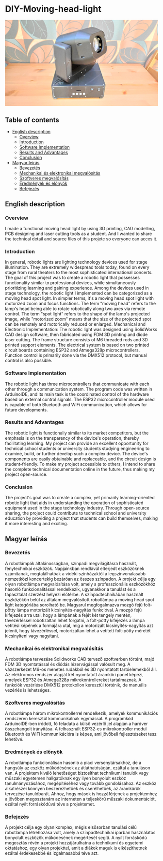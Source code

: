 # DIY-Moving-head-light
![image](Pictures/IMG_20250401_111736.jpg)

## Table of contents
- [English description](#english-description)
    - [Overview](#overview)
    - [Introduction](#introduction)
    - [Software Implementation](#software-implementation)
    - [Results and Advantages](#results-and-advantages)
    - [Conclusion](#conclusion)
- [Magyar leírás](#magyar-leírás)
    - [Bevezetés](#bevezetés)
    - [Mechanikai és elektronikai megvalósítás](#mechanikai-és-elektronikai-megvalósítás)
    - [Szoftveres megvalósítás](#szoftveres-megvalósítás)
    - [Eredmények és előnyök](#eredmények-és-előnyök)
    - [Befejezés](#befejezés)

## English description
### Overview
I made a functional moving head light by using 3D printing, CAD modelling, PCB designing and laser cutting tools as a student. And I wanted to share the technical detail and source files of this projetc so everyone can acces it.

### Introduction
In general, robotic lights are lighting technology devices used for stage illumination. They are extremely widespread tools today, found on every stage from rural theaters to the most sophisticated international concerts. The goal of this project was to create a robotic light that possesses functionality similar to professional devices, while simultaneously prioritizing learning and gaining experience. Among the devices used in stage technology, the robotic light I implemented can be categorized as a moving head spot light. In simpler terms, it's a moving head spot light with motorized zoom and focus functions. The term "moving head" refers to the lamp's head being able to rotate robotically along two axes via remote control. The term "spot light" refers to the shape of the lamp's projected image, while "motorized zoom" means that the size of the projected spot can be remotely and motorically reduced or enlarged.
Mechanical and Electronic Implementation: The robotic light was designed using SolidWorks CAD design software, then fabricated using FDM 3D printing and diode laser cutting. The frame structure consists of M6 threaded rods and 3D printed support elements. The electrical system is based on two printed circuit boards containing ESP32 and Atmega328p microcontrollers. Function control is primarily done via the DMX512 protocol, but manual control is also possible.

### Software Implementation
The robotic light has three microcontrollers that communicate with each other through a communication system. The program code was written in ArduinoIDE, and its main task is the coordinated control of the hardware based on external control signals. The ESP32 microcontroller module used is capable of both Bluetooth and WiFi communication, which allows for future developments.

### Results and Advantages
The robotic light is functionally similar to its market competitors, but the emphasis is on the transparency of the device's operation, thereby facilitating learning. My project can provide an excellent opportunity for technical school students or university students studying engineering to examine, build, or further develop such a complex device. The device's components are easily obtainable and replaceable, and the circuit design is student-friendly. To make my project accessible to others, I intend to share the complete technical documentation online in the future, thus making my project open-source.

### Conclusion
The project's goal was to create a complex, yet primarily learning-oriented robotic light that aids in understanding the operation of sophisticated equipment used in the stage technology industry. Through open-source sharing, the project could contribute to technical school and university education by providing a project that students can build themselves, making it more interesting and exciting.

## Magyar leírás
### Bevezetés
A robotlámpák általánosságban, színpadi megvilágításra használt, fénytechnikai eszközök. Napjainkban rendkívül elterjedt eszközöknek számítanak, megtalálhatóak a vidéki színházaktól a legszínvonalasabb nemzetközi koncertekig bezáróan az összes színpadon. A projekt célja egy olyan robotlámpa megvalósítása volt, amely a professzionális eszközökhöz hasonló funkcionalitással rendelkezik, ugyanakkor a tanulást és a tapasztalat szerzést helyezi előtérbe. A színpadtechnikában használt eszközökön belül az általam megvalósított robotlámpa a moving head spot light kategóriába sorolható be. Magyarul megfogalmazva mozgó fejű folt-pötty lámpa motorizált kicsinyítés-nagyítás funkcióval. A mozgó fejű kifejezés arra utal, hogy a lámpának a fejét két tengely mentén, távezérléssel robotizáltan lehet forgatni, a folt-pötty kifejezés a lámpa vetítési képének a formájára utal, míg a motorizált kicsinyítés-nagyítás azt jelenti, hogy távezérléssel, motorizáltan lehet a vetített folt-pötty méretét kicsinyíteni vagy nagyítani.

### Mechanikai és elektronikai megvalósítás
A robotlámpa tervezése Solidworks CAD tervező szoftverben történt, majd FDM 3D nyomtatással és diódás lézervágással valósult meg. A vázszerkezet M6-os menetes rudakból és 3D nyomtatott tartóelemekből áll. Az elektromos rendszer alapját két nyomtatott áramköri panel képezi, amelyek ESP32 és Atmega328p mikrokontrollereket tartalmaznak. A funkciók vezérlése DMX512 protokollon keresztül történik, de manuális vezérlés is lehetséges.

### Szoftveres megvalósítás
A robotlámpa három mikrokontrollerrel rendelkezik, amelyek kommunikációs rendszeren keresztül kommunikálnak egymással. A programkód ArduinoIDE-ben íródott, fő feladata a külső vezérlő jel alapján a hardver összehangolt irányítása. A felhasznált ESP32-es mikrokontroller modul Bluetooth és WiFi kommunikációra is képes, ami jövőbeli fejlesztéseket tesz lehetővé.

### Eredmények és előnyök
A robotlámpa funkcionálisan hasonló a piaci versenytársakhoz, de a hangsúly az eszköz működésének az átláthatóságán, ezáltal a tanuláson van. A projektem kiváló lehetőséget biztosíthat technikumi tanulók vagy műszaki egyetemen hallgatóknak egy ilyen bonyolult eszköz tanulmányozásához, megépítéséhez vagy tovább gondolásához. Az eszköz alkatrészei könnyen beszerezhetőek és cserélhetőek, az áramkörök tervezése tanulóbarát. Ahhoz, hogy mások is hozzáférjenek a projektemhez a jövőben megosztanám az interneten a teljeskörű műszaki dokumentációt, ezáltal nyílt forráskódúvá téve a projektemet.

### Befejezés
A projekt célja egy olyan komplex, mégis elsősorban tanulási célú robotlámpa létrehozása volt, amely a színpadtechnikai iparban használatos bonyolult eszközök működésének megértését segíti. A nyílt forráskódú megosztás révén a projekt hozzájárulhatna a technikumi és egyetemi oktatáshoz, egy olyan projekttel, amit a diákok maguk is elkészíthetnek ezáltal érdekesebbé és izgalmasabbá téve azt.
